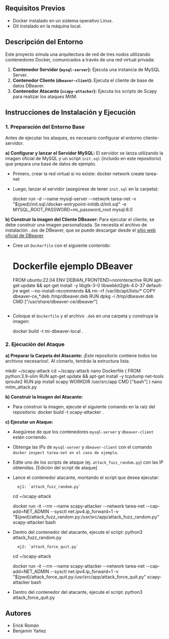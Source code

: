 
## Requisitos Previos

* Docker instalado en un sistema operativo Linux.
* Git instalado en la máquina local.

## Descripción del Entorno

Este proyecto simula una arquitectura de red de tres nodos utilizando contenedores Docker, comunicados a través de una red virtual privada:
1.  **Contenedor Servidor (`mysql-server`):** Ejecuta una instancia de MySQL Server.
2.  **Contenedor Cliente (`dbeaver-client`):** Ejecuta el cliente de base de datos DBeaver.
3.  **Contenedor Atacante (`scapy-attacker`):** Ejecuta los scripts de Scapy para realizar los ataques MitM.

## Instrucciones de Instalación y Ejecución
### 1. Preparación del Entorno Base

Antes de ejecutar los ataques, es necesario configurar el entorno cliente-servidor.

**a) Configurar y lanzar el Servidor MySQL:**
El servidor se lanza utilizando la imagen oficial de MySQL y un script `init.sql` (incluido en este repositorio) que prepara una base de datos de ejemplo.

* Primero, crear la red virtual si no existe:
    docker network create tarea-net
    
* Luego, lanzar el servidor (asegúrese de tener `init.sql` en la carpeta):
   
    docker run -d --name mysql-server --network tarea-net -v "$(pwd)/init.sql:/docker-entrypoint-initdb.d/init.sql" -e MYSQL_ROOT_PASSWORD=mi_password_root mysql:8.0
   

**b) Construir la imagen del Cliente DBeaver:**
Para ejecutar el cliente, se debe construir una imagen personalizada. Se necesita el archivo de instalación `.deb` de DBeaver, que se puede descargar desde el [sitio web oficial de DBeaver](https://dbeaver.io/download/).

* Cree un `Dockerfile` con el siguiente contenido:
    # Dockerfile ejemplo DBeaver
    FROM ubuntu:22.04
    ENV DEBIAN_FRONTEND=noninteractive
    RUN apt-get update && apt-get install -y libgtk-3-0 libwebkit2gtk-4.0-37 default-jre wget --no-install-recommends && rm -rf /var/lib/apt/lists/*
    COPY dbeaver-ce_*.deb /tmp/dbeaver.deb
    RUN dpkg -i /tmp/dbeaver.deb
    CMD ["/usr/share/dbeaver-ce/dbeaver"]
    ```
* Coloque el `Dockerfile` y el archivo `.deb` en una carpeta y construya la imagen:

    docker build -t mi-dbeaver-local .
 

### 2. Ejecución del Ataque

**a) Preparar la Carpeta del Atacante:**
¡Este repositorio contiene todos los archivos necesarios!. Al clonarlo, tendrás la estructura lista.

mkdir ~/scapy-attack
cd ~/scapy-attack
nano Dockerfile
    (
    FROM python:3.9-slim
    RUN apt-get update && apt-get install -y tcpdump net-tools iproute2
    RUN pip install scapy
    WORKDIR /usr/src/app
    CMD ["bash"]
    )
    nano mitm_attack.py

**b) Construir la Imagen del Atacante:**


* Para construir la imagen, ejecute el siguiente comando en la raíz del repositorio:
    docker build -t scapy-attacker .


**c) Ejecutar un Ataque:**
* Asegúrese de que los contenedores `mysql-server` y `dbeaver-client` estén corriendo.
* Obtenga las IPs de `mysql-server` y `dbeaver-client` con el comando `docker inspect tarea-net en el caso de ejemplo`.
* Edite uno de los scripts de ataque (ej. `attack_fuzz_random.py`) con las IP obtenidas.
    [Edición del script de ataque]
* Lance el contenedor atacante, montando el script que desea ejecutar:
            
        ej1: `attack_fuzz_random.py`
        
    cd ~/scapy-attack

    docker run -it --rm --name scapy-attacker --network tarea-net --cap-add=NET_ADMIN --sysctl net.ipv4.ip_forward=1 -v "$(pwd)/attack_fuzz_random.py:/usr/src/app/attack_fuzz_random.py" scapy-attacker bash
    
* Dentro del contenedor del atacante, ejecute el script:
    python3 attack_fuzz_random.py


        ej2: `attack_force_quit.py`
    
    cd ~/scapy-attack

    docker run -it --rm --name scapy-attacker --network tarea-net --cap-add=NET_ADMIN --sysctl net.ipv4.ip_forward=1 -v "$(pwd)/attack_force_quit.py:/usr/src/app/attack_force_quit.py" scapy-attacker bash
    
* Dentro del contenedor del atacante, ejecute el script:
    python3 attack_force_quit.py

## Autores

* Erick Román
* Benjamin Yañez
